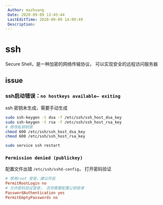 ```yaml
---
 Author: mazhuang
 Date: 2020-09-09 13:45:44
 LastEditTime: 2020-09-09 14:09:49
 Description: 
---
```

# ssh

Secure Shell，是一种加密的网络传输协议， 可以实现安全的远程访问服务器

## issue

### ssh启动错误：`no hostkeys available— exiting`

ssh 密钥未生成，需要手动生成

```sh
sudo ssh-keygen -t dsa -f /etc/ssh/ssh_host_dsa_key
sudo ssh-keygen -t rsa -f /etc/ssh/ssh_host_rsa_key
# 修改私钥权限
chmod 600 /etc/ssh/ssh_host_dsa_key
chmod 600 /etc/ssh/ssh_host_rsa_key

sudo service ssh restart
```

### `Permission denied (publickey)`

配置文件出错 `/etc/ssh/sshd-config`， 打开密码验证

```conf
# 禁用root 登录，建议开启
PermitRootLogin no
# 允许密码验证登录， 否则需要配置公钥登录
PasswordAuthentication yes
PermitEmptyPasswords no
```

